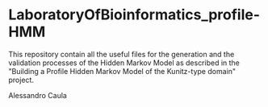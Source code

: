 # LaboratoryOfBioinformatics_profile-HMM
This repository contain all the useful files for the generation and the validation processes of the Hidden Markov Model as described in the "Building a Profile Hidden Markov Model of the Kunitz-type domain" project.

Alessandro Caula
